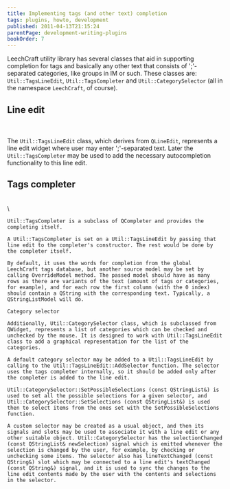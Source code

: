 ```yaml
---
title: Implementing tags (and other text) completion
tags: plugins, howto, development
published: 2011-04-13T21:15:24
parentPage: development-writing-plugins
bookOrder: 7
---
```


LeechCraft utility library has several classes that aid in supporting
completion for tags and basically any other text that consists of
';'-separated categories, like groups in IM or such. These classes are:
`Util::TagsLineEdit`, `Util::TagsCompleter` and `Util::CategorySelector`
(all in the namespace `LeechCraft`, of course).

Line edit
---------

\
\
The `Util::TagsLineEdit` class, which derives from `QLineEdit`,
represents a line edit widget where user may enter ';'-separated text.
Later the `Util::TagsCompleter` may be used to add the necessary
autocompletion functionality to this line edit.

Tags completer
--------------

\
\

    Util::TagsCompleter is a subclass of QCompleter and provides the completing itself.

    A Util::TagsCompleter is set on a Util::TagsLineEdit by passing that line edit to the completer's constructor. The rest would be done by the completer itself.

    By default, it uses the words for completion from the global LeechCraft tags database, but another source model may be set by calling OverrideModel method. The passed model should have as many rows as there are variants of the text (amount of tags or categories, for example), and for each row the first column (with the 0 index) should contain a QString with the corresponding text. Typically, a QStringListModel will do.

    Category selector

    Additionally, Util::CategorySelector class, which is subclassed from QWidget, represents a list of categories which can be checked and unchecked by the mouse. It is designed to work with Util::TagsLineEdit class to add a graphical representation for the list of the categories.

    A default category selector may be added to a Util::TagsLineEdit by calling to the Util::TagsLineEdit::AddSelector function. The selector uses the tags completer internally, so it should be added only after the completer is added to the line edit.

    Util::CategorySelector::SetPossibleSelections (const QStringList&) is used to set all the possible selections for a given selector, and Util::CategorySelector::SetSelections (const QStringList&) is used then to select items from the ones set with the SetPossibleSelections function.

    A custom selector may be created as a usual object, and then its signals and slots may be used to associate it with a line edit or any other suitable object. Util::CategorySelector has the selectionChanged (const QStringList& newSelection) signal which is emitted whenever the selection is changed by the user, for example, by checking or unchecking some items. The selector also has lineTextChanged (const QString&) slot which may be connected to a line edit's textChanged (const QString&) signal, and it is used to sync the changes to the line edit contents made by the user with the contents and selections in the selector.